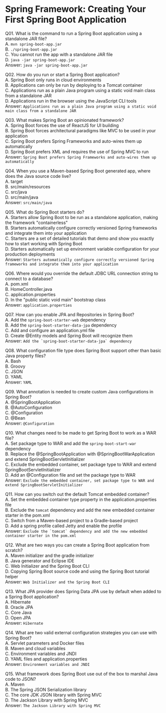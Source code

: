 Spring Framework: Creating Your First Spring Boot Application  
=============================================================  

Q01. What is the command to run a Spring Boot application using a standalone JAR file?  
A. `mvn spring-boot-app.jar`  
B. `./spring-boot-app.jar`  
C. You cannot run the app with a standalone JAR file  
D. `java -jar spring-boot-app.jar`  
Answer: `java -jar spring-boot-app.jar`  

Q02. How do you run or start a Spring Boot application?  
A. Spring Boot only runs in cloud environments  
B. Applications can only be run by deploying to a Tomcat container  
C. Applications run as a plain Java program using a static void main class from a standalone JAR  
D. Applications run in the browser using the JavaScript CLI tools  
Answer: `Applications run as a plain Java program using a static void main class from a standalone JAR`  

Q03. What makes Spring Boot an opinionated framework?  
A. Spring Boot forces the use of ReactJS for UI building  
B. Spring Boot forces architectural paradigms like MVC to be used in your application  
C. Spring Boot prefers Spring Frameworks and auto-wires them up automatically  
D. Spring Boot prefers XML and requires the use of Spring MVC to run  
Answer: `Spring Boot prefers Spring Frameworks and auto-wires them up automatically`  

Q04. When you use a Maven-based Spring Boot generated app, where does the Java source code live?  
A. target  
B. src/main/resources  
C. src/java  
D. src/main/java  
Answer: `src/main/java`  

Q05. What do Spring Boot starters do?  
A. Starters allow Spring Boot to be run as a standalone application, making the framework "containerless"  
B. Starters automatically configure correctly versioned Spring frameworks and integrate them into your application  
C. Starters are a set of detailed tutorials that demo and show you exactly how to start working with Spring Boot  
D. Starters automatically set up environment variable configuration for your production deployments  
Answer: `Starters automatically configure correctly versioned Spring frameworks and integrate them into your application`  

Q06. Where would you override the default JDBC URL connection string to connect to a database?  
A. pom.xml  
B. HomeController.java  
C. application.properties  
D. In the "public static void main" bootstrap class  
Answer: `application.properties`  

Q07. How can you enable JPA and Repositories in Spring Boot?  
A. Add the `spring-boot-starter-web` dependency  
B. Add the `spring-boot-starter-data-jpa` dependency  
C. Add and configure an application.yml file  
D. Create @Entity models and Spring Boot will recognize them  
Answer: ```Add the `spring-boot-starter-data-jpa` dependency```  

Q08. What configuration file type does Spring Boot support other than basic Java property files?  
A. Bash  
B. Groovy  
C. JSON  
D. YAML  
Answer: `YAML`  

Q09. What annotation is needed to create custom Java configurations in Spring Boot?  
A. @SpringBootApplication  
B. @AutoConfiguration  
C. @Configuration  
D. @Bean  
Answer: `@Configuration`  

Q10. What changes need to be made to get Spring Boot to work as a WAR file?  
A. Set package type to WAR and add the `spring-boot-start-war` dependency  
B. Replace the @SpringBootApplication with @SpringBootWarApplication and extend SpringBootServletInitializer  
C. Exclude the embedded container, set package type to WAR and extend SpringBootServletInitializer  
D. Add an @Configuration file and set the package type to WAR  
Answer: `Exclude the embedded container, set package type to WAR and extend SpringBootServletInitializer`  

Q11. How can you switch out the default Tomcat embedded container?  
A. Set the embedded container type property in the application.properties file  
B. Exclude the `tomcat` dependency and add the new embedded container starter in the pom.xml  
C. Switch from a Maven-based project to a Gradle-based project  
D. Add a spring profile called Jetty and enable the profile  
Answer: ```Exclude the `tomcat` dependency and add the new embedded container starter in the pom.xml```  

Q12. What are two ways you can create a Spring Boot application from scratch?  
A. Maven initializer and the gradle initializer  
B. Java generator and Eclipse IDE  
C. Web Initializer and the Spring Boot CLI  
D. Copying Spring Boot source code and using the Spring Boot tutorial helper  
Answer: `Web Initializer and the Spring Boot CLI`  

Q13. What JPA provider does Spring Data JPA use by default when added to a Spring Boot application?  
A. Hibernate  
B. Oracle JPA  
C. Core Java  
D. Open JPA  
Answer: `Hibernate`  

Q14. What are two valid external configuration strategies you can use with Spring Boot?  
A. Servlet parameters and Docker files  
B. Maven and cloud variables  
C. Environment variables and JNDI  
D. YAML files and application.properties  
Answer: `Environment variables and JNDI`  

Q15. What framework does Spring Boot use out of the box to marshal Java code to JSON?  
A. Maven  
B. The Spring JSON Serialization library  
C. The core JDK JSON library with Spring MVC  
D. The Jackson Library with Spring MVC  
Answer: `The Jackson Library with Spring MVC`  